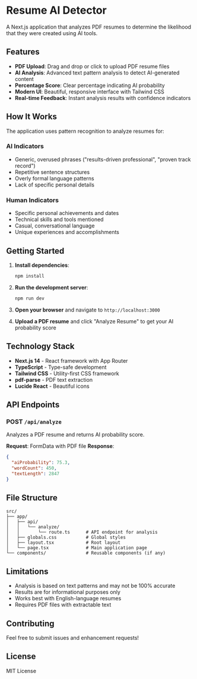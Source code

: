 # Resume AI Detector

A Next.js application that analyzes PDF resumes to determine the likelihood that they were created using AI tools.

## Features

- **PDF Upload**: Drag and drop or click to upload PDF resume files
- **AI Analysis**: Advanced text pattern analysis to detect AI-generated content
- **Percentage Score**: Clear percentage indicating AI probability
- **Modern UI**: Beautiful, responsive interface with Tailwind CSS
- **Real-time Feedback**: Instant analysis results with confidence indicators

## How It Works

The application uses pattern recognition to analyze resumes for:

### AI Indicators
- Generic, overused phrases ("results-driven professional", "proven track record")
- Repetitive sentence structures
- Overly formal language patterns
- Lack of specific personal details

### Human Indicators
- Specific personal achievements and dates
- Technical skills and tools mentioned
- Casual, conversational language
- Unique experiences and accomplishments

## Getting Started

1. **Install dependencies**:
   ```bash
   npm install
   ```

2. **Run the development server**:
   ```bash
   npm run dev
   ```

3. **Open your browser** and navigate to `http://localhost:3000`

4. **Upload a PDF resume** and click "Analyze Resume" to get your AI probability score

## Technology Stack

- **Next.js 14** - React framework with App Router
- **TypeScript** - Type-safe development
- **Tailwind CSS** - Utility-first CSS framework
- **pdf-parse** - PDF text extraction
- **Lucide React** - Beautiful icons

## API Endpoints

### POST `/api/analyze`
Analyzes a PDF resume and returns AI probability score.

**Request**: FormData with PDF file
**Response**: 
```json
{
  "aiProbability": 75.3,
  "wordCount": 450,
  "textLength": 2847
}
```

## File Structure

```
src/
├── app/
│   ├── api/
│   │   └── analyze/
│   │       └── route.ts      # API endpoint for analysis
│   ├── globals.css           # Global styles
│   ├── layout.tsx            # Root layout
│   └── page.tsx              # Main application page
└── components/               # Reusable components (if any)
```

## Limitations

- Analysis is based on text patterns and may not be 100% accurate
- Results are for informational purposes only
- Works best with English-language resumes
- Requires PDF files with extractable text

## Contributing

Feel free to submit issues and enhancement requests!

## License

MIT License